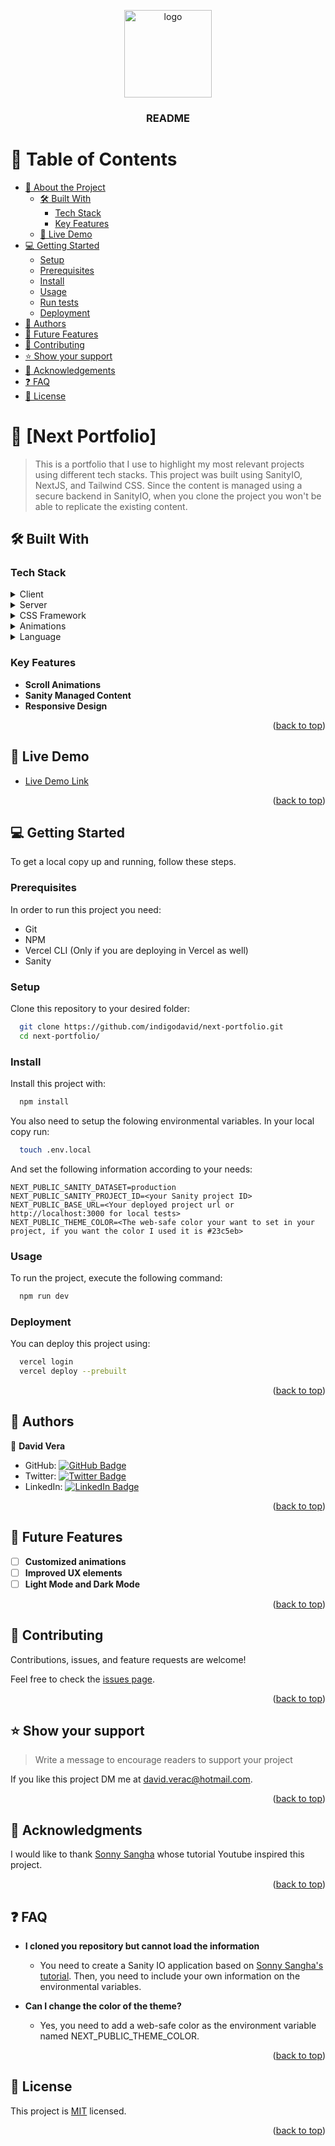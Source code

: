 <a name="readme-top"></a>

<!--
HOW TO USE:
This is an example of how you may give instructions on setting up your project locally.

Modify this file to match your project and remove sections that don't apply.

REQUIRED SECTIONS:
- Table of Contents
- About the Project
  - Built With
  - Live Demo
- Getting Started
- Authors
- Future Features
- Contributing
- Show your support
- Acknowledgements
- License

After you're finished please remove all the comments and instructions!
-->

<div align="center">

  <img src="https://github.com/microverseinc/readme-template/raw/master/murple_logo.png" alt="logo" width="140"  height="auto" />
  <br/>

  <h3><b>README</b></h3>

</div>

<!-- TABLE OF CONTENTS -->

# 📗 Table of Contents

- [📖 About the Project](#about-project)
  - [🛠 Built With](#built-with)
    - [Tech Stack](#tech-stack)
    - [Key Features](#key-features)
  - [🚀 Live Demo](#live-demo)
- [💻 Getting Started](#getting-started)
  - [Setup](#setup)
  - [Prerequisites](#prerequisites)
  - [Install](#install)
  - [Usage](#usage)
  - [Run tests](#run-tests)
  - [Deployment](#triangular_flag_on_post-deployment)
- [👥 Authors](#authors)
- [🔭 Future Features](#future-features)
- [🤝 Contributing](#contributing)
- [⭐️ Show your support](#support)
- [🙏 Acknowledgements](#acknowledgements)
- [❓ FAQ](#faq)
- [📝 License](#license)

<!-- PROJECT DESCRIPTION -->

# 📖 [Next Portfolio] <a name="about-project"></a>

> This is a portfolio that I use to highlight my most relevant projects using different tech stacks. This project was built using SanityIO, NextJS, and Tailwind CSS. Since the content is managed using a secure backend in SanityIO, when you clone the project you won't be able to replicate the existing content.

## 🛠 Built With <a name="built-with"></a>

### Tech Stack <a name="tech-stack"></a>

<details>
  <summary>Client</summary>
  <ul>
    <li><a href="https://nextjs.org">NextJS</a></li>
  </ul>
</details>

<details>
  <summary>Server</summary>
  <ul>
    <li><a href="https://www.sanity.io">Sanity IO</a></li>
  </ul>
</details>

<details>
<summary>CSS Framework</summary>
  <ul>
    <li><a href="https://tailwindcss.com">Tailwind CSS</a></li>
  </ul>
</details>

<details>
<summary>Animations</summary>
  <ul>
    <li><a href="https://www.framer.com/motion/">Framer Motion</a></li>
  </ul>
</details>

<details>
<summary>Language</summary>
  <ul>
    <li><a href="https://www.typescriptlang.org">TypeScript</a></li>
  </ul>
</details>

<!-- Features -->

### Key Features <a name="key-features"></a>

- **Scroll Animations**
- **Sanity Managed Content**
- **Responsive Design**

<p align="right">(<a href="#readme-top">back to top</a>)</p>

<!-- LIVE DEMO -->

## 🚀 Live Demo <a name="live-demo"></a>

- [Live Demo Link](https://dv-next-portfolio.vercel.app)

<p align="right">(<a href="#readme-top">back to top</a>)</p>

<!-- GETTING STARTED -->

## 💻 Getting Started <a name="getting-started"></a>

To get a local copy up and running, follow these steps.

### Prerequisites

In order to run this project you need:

- Git
- NPM
- Vercel CLI (Only if you are deploying in Vercel as well)
- Sanity


### Setup

Clone this repository to your desired folder:

```sh
  git clone https://github.com/indigodavid/next-portfolio.git
  cd next-portfolio/
```


### Install

Install this project with:

```sh
  npm install
```

You also need to setup the folowing environmental variables. In your local copy run:

```sh
  touch .env.local
```

And set the following information according to your needs:

    NEXT_PUBLIC_SANITY_DATASET=production
    NEXT_PUBLIC_SANITY_PROJECT_ID=<your Sanity project ID>
    NEXT_PUBLIC_BASE_URL=<Your deployed project url or http://localhost:3000 for local tests>
    NEXT_PUBLIC_THEME_COLOR=<The web-safe color your want to set in your project, if you want the color I used it is #23c5eb>

### Usage

To run the project, execute the following command:

```sh
  npm run dev
```
<!--
Example command:
### Run tests

To run tests, run the following command:


```sh
  bin/rails test test/models/article_test.rb
```
--->

### Deployment

You can deploy this project using:


```sh
  vercel login
  vercel deploy --prebuilt
```

<p align="right">(<a href="#readme-top">back to top</a>)</p>

<!-- AUTHORS -->

## 👥 Authors <a name="authors"></a>

👤 **David Vera**

- GitHub: [![GitHub Badge](https://img.shields.io/badge/-indigodavid-white?logo=GitHub&logoColor=181717&style=plastic)](https://github.com/indigodavid)
- Twitter: [![Twitter Badge](https://img.shields.io/badge/-indigo1987-white?logo=Twitter&logoColor=1DA1F2&style=plastic)](https://twitter.com/indigo1987)
- LinkedIn: [![LinkedIn Badge](https://img.shields.io/badge/-davidveracastillo-white?logo=LinkedIn&logoColor=1DA1F2&style=plastic)](https://linkedin.com/in/davidveracastillo/)

<p align="right">(<a href="#readme-top">back to top</a>)</p>

<!-- FUTURE FEATURES -->

## 🔭 Future Features <a name="future-features"></a>

- [ ] **Customized animations**
- [ ] **Improved UX elements**
- [ ] **Light Mode and Dark Mode**

<p align="right">(<a href="#readme-top">back to top</a>)</p>

<!-- CONTRIBUTING -->

## 🤝 Contributing <a name="contributing"></a>

Contributions, issues, and feature requests are welcome!

Feel free to check the [issues page](../../issues/).

<p align="right">(<a href="#readme-top">back to top</a>)</p>

<!-- SUPPORT -->

## ⭐️ Show your support <a name="support"></a>

> Write a message to encourage readers to support your project

If you like this project DM me at david.verac@hotmail.com.

<p align="right">(<a href="#readme-top">back to top</a>)</p>

<!-- ACKNOWLEDGEMENTS -->

## 🙏 Acknowledgments <a name="acknowledgements"></a>

I would like to thank [Sonny Sangha](https://github.com/sonnysangha) whose tutorial Youtube inspired this project.

<p align="right">(<a href="#readme-top">back to top</a>)</p>

<!-- FAQ (optional) -->

## ❓ FAQ <a name="faq"></a>

- **I cloned you repository but cannot load the information**

  - You need to create a Sanity IO application based on [Sonny Sangha's tutorial](https://www.youtube.com/watch?v=urgi2iz9P6U&t=9316s). Then, you need to include your own information on the environmental variables.

- **Can I change the color of the theme?**

  - Yes, you need to add a web-safe color as the environment variable named NEXT_PUBLIC_THEME_COLOR.

<p align="right">(<a href="#readme-top">back to top</a>)</p>

<!-- LICENSE -->

## 📝 License <a name="license"></a>

This project is [MIT](./LICENSE) licensed.

<p align="right">(<a href="#readme-top">back to top</a>)</p>

